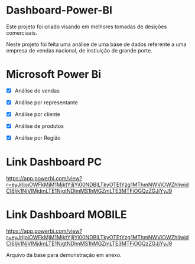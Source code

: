# Dashboard-Power-BI
Este projeto foi criado visando em melhores tomadas de desições comerciaais.

Neste projeto foi feita uma análise de uma base de dados referente a uma empresa de vendas nacional, de instiuição de grande porte.

# Microsoft Power Bi

  - [x] Análise de vendas
  - [x] Análise por representante
  - [x] Análise por cliente
  - [x] Análise de produtos
  - [x] Análise por Região



 
# Link Dashboard PC
https://app.powerbi.com/view?r=eyJrIjoiOWFkMjM1MjktYjljYi00NDBlLTkyOTEtYzg1MThmNWViOWZhIiwidCI6Ijk1NjVlMjdmLTE1NjgtNDlmMS1hMGZmLTE3MTFiOGQzZGJjYyJ9

# Link Dashboard MOBILE
https://app.powerbi.com/view?r=eyJrIjoiOWFkMjM1MjktYjljYi00NDBlLTkyOTEtYzg1MThmNWViOWZhIiwidCI6Ijk1NjVlMjdmLTE1NjgtNDlmMS1hMGZmLTE3MTFiOGQzZGJjYyJ9

Arquivo da base para demonstração em anexo.
